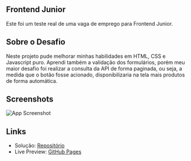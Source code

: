 
## Frontend Junior
Este foi um teste real de uma vaga de emprego para Frontend Junior.

## Sobre o Desafio
Neste projeto pude melhorar minhas habilidades em HTML, CSS e Javascript puro.
Aprendi também a validação dos formulários, porém meu maior desafio foi realizar a consulta da API de forma paginada, ou seja, a medida que o botão fosse acionado, disponibilizaria na tela mais produtos de forma automática.


## Screenshots

![App Screenshot](https://i.ibb.co/94w79nJ/Desktop.png)

## Links

- Solução: [Repositório](https://github.com/roger-desenv/teste-vaga-emprego)
- Live Preview: [GitHub Pages](https://roger-desenv.github.io/teste-vaga-emprego/)


